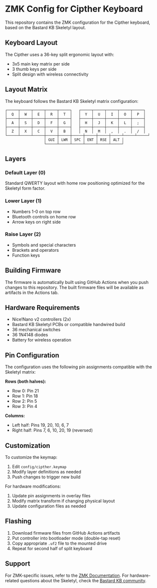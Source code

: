 # ZMK Config for Cipther Keyboard

This repository contains the ZMK configuration for the Cipther keyboard, based on the Bastard KB Skeletyl layout.

## Keyboard Layout

The Cipther uses a 36-key split ergonomic layout with:
- 3x5 main key matrix per side
- 3 thumb keys per side
- Split design with wireless connectivity

## Layout Matrix

The keyboard follows the Bastard KB Skeletyl matrix configuration:

```
┌─────┬─────┬─────┬─────┬─────┐   ┌─────┬─────┬─────┬─────┬─────┐
│  Q  │  W  │  E  │  R  │  T  │   │  Y  │  U  │  I  │  O  │  P  │
├─────┼─────┼─────┼─────┼─────┤   ├─────┼─────┼─────┼─────┼─────┤
│  A  │  S  │  D  │  F  │  G  │   │  H  │  J  │  K  │  L  │  ;  │
├─────┼─────┼─────┼─────┼─────┤   ├─────┼─────┼─────┼─────┼─────┤
│  Z  │  X  │  C  │  V  │  B  │   │  N  │  M  │  ,  │  .  │  /  │
└─────┴─────┴─────┼─────┼─────┼─────┼─────┼─────┼─────┴─────┴─────┘
                  │ GUI │ LWR │ SPC │ ENT │ RSE │ ALT │
                  └─────┴─────┴─────┴─────┴─────┴─────┘
```

## Layers

### Default Layer (0)
Standard QWERTY layout with home row positioning optimized for the Skeletyl form factor.

### Lower Layer (1)
- Numbers 1-0 on top row
- Bluetooth controls on home row
- Arrow keys on right side

### Raise Layer (2)
- Symbols and special characters
- Brackets and operators
- Function keys

## Building Firmware

The firmware is automatically built using GitHub Actions when you push changes to this repository. The built firmware files will be available as artifacts in the Actions tab.

## Hardware Requirements

- Nice!Nano v2 controllers (2x)
- Bastard KB Skeletyl PCBs or compatible handwired build
- 36 mechanical switches
- 36 1N4148 diodes
- Battery for wireless operation

## Pin Configuration

The configuration uses the following pin assignments compatible with the Skeletyl matrix:

**Rows (both halves):**
- Row 0: Pin 21
- Row 1: Pin 18  
- Row 2: Pin 5
- Row 3: Pin 4

**Columns:**
- Left half: Pins 19, 20, 10, 6, 7
- Right half: Pins 7, 6, 10, 20, 19 (reversed)

## Customization

To customize the keymap:
1. Edit `config/cipther.keymap`
2. Modify layer definitions as needed
3. Push changes to trigger new build

For hardware modifications:
1. Update pin assignments in overlay files
2. Modify matrix transform if changing physical layout
3. Update configuration files as needed

## Flashing

1. Download firmware files from GitHub Actions artifacts
2. Put controller into bootloader mode (double-tap reset)
3. Copy appropriate `.uf2` file to the mounted drive
4. Repeat for second half of split keyboard

## Support

For ZMK-specific issues, refer to the [ZMK Documentation](https://zmk.dev/).
For hardware-related questions about the Skeletyl, check the [Bastard KB community](https://discord.gg/bastardkb).